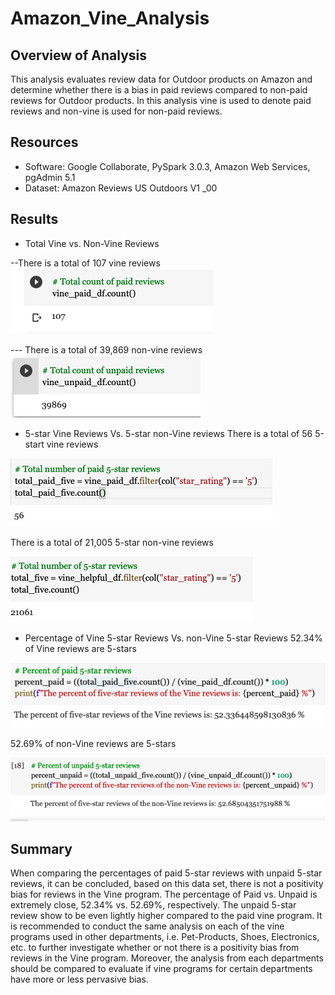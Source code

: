 # Amazon_Vine_Analysis

## Overview of Analysis

This analysis evaluates review data for Outdoor products on Amazon and determine whether there is a bias in paid reviews compared to non-paid reviews for Outdoor products. In this analysis vine is used to denote paid reviews and non-vine is used for non-paid reviews.

## Resources
-	Software: Google Collaborate, PySpark 3.0.3, Amazon Web Services, pgAdmin 5.1
-	Dataset: Amazon Reviews US Outdoors V1 _00

## Results
- Total Vine vs. Non-Vine Reviews
 
--There is a total of 107 vine reviews 
![Total_Vine_Reviews](/Resources/Total_Vine_Reviews.png)

--- There is a total of 39,869 non-vine reviews
![Total_Non_Vine_Reviews](/Resources/Total_Non_Vine_Reviews.png)


-	5-star Vine Reviews Vs. 5-star non-Vine reviews
There is a total of 56 5-start vine reviews 

![Paid_Vine_Five_Stars](/Resources/Paid_Vine_Five_Stars.png)

There is a total of 21,005 5-star non-vine reviews

![Non_Vine_Five_stars](/Resources/Non_Vine_Five_stars.png)

-	Percentage of Vine 5-star Reviews Vs. non-Vine 5-star Reviews
52.34% of Vine reviews are 5-stars

![Percentage_Paid_5_Star_Reviews](/Resources/Percentage_Paid_5_Star_Reviews.png)

52.69% of non-Vine reviews are 5-stars

![Percentage_Unpaid_5_Star_Reviews](/Resources/Percentage_Unpaid_5_Star_Reviews.png)

## Summary

When comparing the percentages of paid 5-star reviews with unpaid 5-star reviews, it can be concluded, based on this data set, there is not a positivity bias for reviews in the Vine program. The percentage of Paid vs. Unpaid is extremely close, 52.34% vs. 52.69%, respectively. The unpaid 5-star review show to be even lightly higher compared to the paid vine program. It is recommended to conduct the same analysis on each of the vine programs used in other departments, i.e. Pet-Products, Shoes, Electronics, etc. to further investigate whether or not there is a positivity bias from reviews in the Vine program. Moreover, the analysis from each departments should be compared to evaluate if vine programs for certain departments have more or less pervasive bias. 
